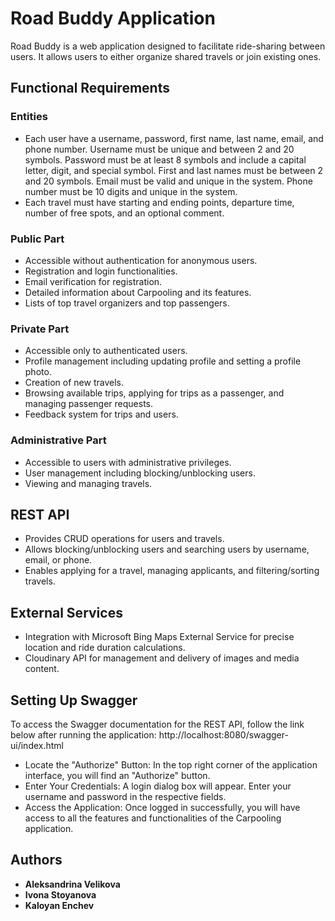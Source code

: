 # Road Buddy Application

Road Buddy  is a web application designed to facilitate ride-sharing between users. It allows users to either organize shared travels or join existing ones.

## Functional Requirements

### Entities
* Each user have a username, password, first name, last name, email, and phone number.
    Username must be unique and between 2 and 20 symbols.
    Password must be at least 8 symbols and include a capital letter, digit, and special symbol.
    First and last names must be between 2 and 20 symbols.
    Email must be valid and unique in the system.
    Phone number must be 10 digits and unique in the system.
* Each travel must have starting and ending points, departure time, number of free spots, and an optional comment.

### Public Part
* Accessible without authentication for anonymous users.
* Registration and login functionalities.
* Email verification for registration.
* Detailed information about Carpooling and its features.
* Lists of top travel organizers and top passengers.

### Private Part
* Accessible only to authenticated users.
* Profile management including updating profile and setting a profile photo.
* Creation of new travels.
* Browsing available trips, applying for trips as a passenger, and managing passenger requests.
* Feedback system for trips and users.

### Administrative Part
* Accessible to users with administrative privileges.
* User management including blocking/unblocking users.
* Viewing and managing travels.

## REST API
* Provides CRUD operations for users and travels.
* Allows blocking/unblocking users and searching users by username, email, or phone.
* Enables applying for a travel, managing applicants, and filtering/sorting travels.

## External Services
* Integration with Microsoft Bing Maps External Service for precise location and ride duration calculations.
* Cloudinary API for management and delivery of images and media content.

## Setting Up Swagger
To access the Swagger documentation for the REST API, follow the link below after running the application:
http://localhost:8080/swagger-ui/index.html
* Locate the "Authorize" Button: In the top right corner of the application interface, you will find an "Authorize" button.
* Enter Your Credentials: A login dialog box will appear. Enter your username and password in the respective fields.
* Access the Application: Once logged in successfully, you will have access to all the features and functionalities of the Carpooling application.

## Authors

  - **Aleksandrina Velikova**
  - **Ivona Stoyanova**
  - **Kaloyan Enchev**


